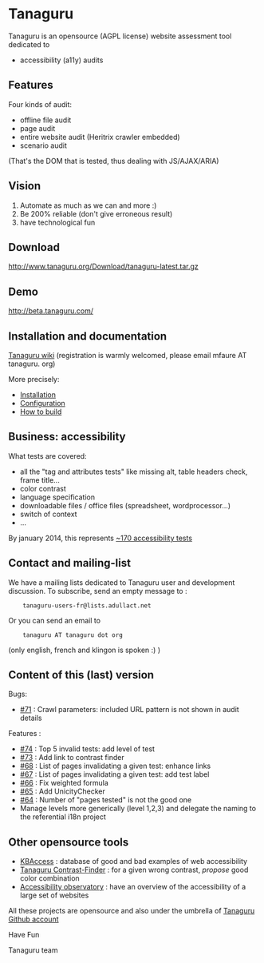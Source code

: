 # Tanaguru

Tanaguru is an opensource (AGPL license) website assessment tool dedicated to

* accessibility (a11y) audits

## Features

Four kinds of audit:

* offline file audit
* page audit
* entire website audit (Heritrix crawler embedded)
* scenario audit 

(That's the DOM that is tested, thus dealing with JS/AJAX/ARIA)
 
## Vision

1. Automate as much as we can and more :)
2. Be 200% reliable (don't give erroneous result)
3. have technological fun

## Download

http://www.tanaguru.org/Download/tanaguru-latest.tar.gz

## Demo

http://beta.tanaguru.com/

## Installation and documentation

[Tanaguru wiki](http://www.tanaguru.org) (registration is warmly welcomed, please email mfaure AT tanaguru. org)

More precisely:

* [Installation](http://www.tanaguru.org/en/content/tanaguru-3x)
* [Configuration](http://www.tanaguru.org/en/content/configuration)
* [How to build](http://www.tanaguru.org/en/content/how-build)

## Business: accessibility

What tests are covered:

* all the "tag and attributes tests" like missing alt, table headers check, frame title...
* color contrast
* language specification
* downloadable files / office files (spreadsheet, wordprocessor...)
* switch of context
* ...

By january 2014, this represents [~170 accessibility tests](http://www.tanaguru.org/en/content/accessiweb-22-coverage)

## Contact and mailing-list

We have a mailing lists dedicated to Tanaguru user and development
discussion. To subscribe, send an empty message to :

        tanaguru-users-fr@lists.adullact.net

Or you can send an email to 

        tanaguru AT tanaguru dot org 

(only english, french and klingon is spoken :) ) 

## Content of this (last) version

Bugs:

- [#71](https://github.com/Tanaguru/Tanaguru/issues/71) : Crawl parameters: included URL pattern is not shown in audit details

Features :

- [#74](https://github.com/Tanaguru/Tanaguru/issues/74) : Top 5 invalid tests: add level of test
- [#73](https://github.com/Tanaguru/Tanaguru/issues/73) : Add link to contrast finder
- [#68](https://github.com/Tanaguru/Tanaguru/issues/68) : List of pages invalidating a given test: enhance links
- [#67](https://github.com/Tanaguru/Tanaguru/issues/67) : List of pages invalidating a given test: add test label
- [#66](https://github.com/Tanaguru/Tanaguru/issues/66) : Fix weighted formula
- [#65](https://github.com/Tanaguru/Tanaguru/issues/65) : Add UnicityChecker
- [#64](https://github.com/Tanaguru/Tanaguru/issues/65) : Number of "pages tested" is not the good one
- Manage levels more generically (level 1,2,3) and delegate the naming to the referential i18n project


## Other opensource tools

* [KBAccess](http://www.kbaccess.org/) : database of good and bad examples of web accessibility
* [Tanaguru Contrast-Finder](http://contrast-finder.tanaguru.com/) : for a given wrong contrast, *propose* good color combination
* [Accessibility observatory](http://observatoire-accessibilite.org/) : have an overview of the accessibility of a large set of websites
 
All these projects are opensource and also under the umbrella of [Tanaguru Github account](https://github.com/Tanaguru)

Have Fun

Tanaguru team
